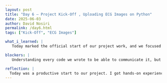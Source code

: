 ```yaml
---
layout: post
title: "Day 6 – Project Kick-Off , Uploading ECG Images on Python"
date: 2025-06-03
author: David Nosiri
permalink: /day6.html
tags: ["Kick-Off", "ECG Images"]

what_i_learned: |
   Today marked the official start of our project work, and we focused on writing Python code to clean up (denoise) ECG images. This involved learning how to apply signal processing techniques to reduce noise and make the ECG signals easier to interpret. At first, it was a bit overwhelming, but breaking the task into smaller steps helped us manage it better. We also spent time getting more familiar with Google Colab, since it's the main tool we’re using to write and run our code in the cloud. It was a learning experience for some of us who were new to it, but we’re getting more comfortable navigating its features and collaborating in real-time. To improve our workflow and stay organized, we set up a Slack workspace for the team. This gave us a more efficient way to communicate, share files, and track progress outside of meetings. Altogether, it was a productive day of learning, setting up, and taking the first steps into the technical side of our research.

blockers: |
   Understanding every code we wrote to be able to communicate it, but I will get there.

reflection: |
  Today was a productive start to our project. I got hands-on experience writing Python code to denoise ECG images, which helped me understand both the data and the tools better. Getting used to Google Colab and setting up Slack also made our team feel more connected and ready to collaborate efficiently. I'm looking forward to making more progress tomorrow.
---
```

